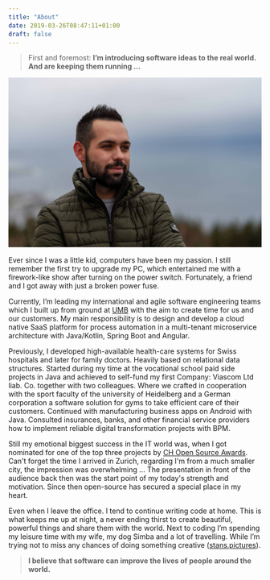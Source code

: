 ```yaml
---
title: "About"
date: 2019-03-26T08:47:11+01:00
draft: false
---
```


> First and foremost: **I’m introducing software ideas to the real world. And are keeping them running …**

![Image Nikola Stankovic (botscripter)](/images/nikola.jpg "Nikola Stankovic (botscripter)")

Ever since I was a little kid, computers have been my passion. I still remember the first try to upgrade my PC, which entertained me with a firework-like show after turning on the power switch. Fortunately, a friend and I got away with just a broken power fuse. 

Currently, I’m leading my international and agile software engineering teams which I built up from ground at [UMB](www.umb.ch) with the aim to create time for us and our customers. My main responsibility is to design and develop a cloud native SaaS platform for process automation in a multi-tenant microservice architecture with Java/Kotlin, Spring Boot and Angular.

Previously, I developed high-available health-care systems for Swiss hospitals and later for family doctors. Heavily based on relational data structures. Started during my time at the vocational school paid side projects in Java and achieved to self-fund my first Company: Viascom Ltd liab. Co. together with two colleagues. Where we crafted in cooperation with the sport faculty of the university of Heidelberg and a German corporation a software solution for gyms to take efficient care of their customers. Continued with manufacturing business apps on Android with Java. Consulted insurances, banks, and other financial service providers how to implement reliable digital transformation projects with BPM. 

Still my emotional biggest success in the IT world was, when I got nominated for one of the top three projects by [CH Open Source Awards](https://www.ch-open.ch/). Can't forget the time I arrived in Zurich, regarding I'm from a much smaller city, the impression was overwhelming ... The presentation in front of the audience back then was the start point of my today's strength and motivation. Since then open-source has secured a special place in my heart.

Even when I leave the office. I tend to continue writing code at home. This is what keeps me up at night, a never ending thirst to create beautiful, powerful things and share them with the world. Next to coding I’m spending my leisure time with my wife, my dog Simba and a lot of travelling.  While I’m trying not to miss any chances of doing something creative ([stans.pictures](www.stans.pictures)).

> **I believe that software can improve the lives of people around the world.**
